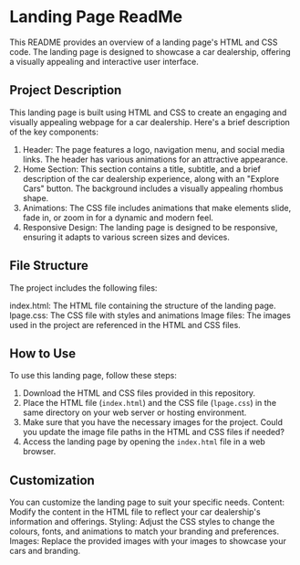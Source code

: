 # Landing Page ReadMe

This README provides an overview of a landing page's HTML and CSS code. The landing page is designed to showcase a car dealership, offering a visually appealing and interactive user interface.

## Project Description

This landing page is built using HTML and CSS to create an engaging and visually appealing webpage for a car dealership. Here's a brief description of the key components:
1. Header: The page features a logo, navigation menu, and social media links. The header has various animations for an attractive appearance.
2. Home Section: This section contains a title, subtitle, and a brief description of the car dealership experience, along with an "Explore Cars" button. The background includes a visually appealing rhombus shape.
3. Animations: The CSS file includes animations that make elements slide, fade in, or zoom in for a dynamic and modern feel.
4. Responsive Design: The landing page is designed to be responsive, ensuring it adapts to various screen sizes and devices.
## File Structure

The project includes the following files:

index.html: The HTML file containing the structure of the landing page.
lpage.css: The CSS file with styles and animations
Image files: The images used in the project are referenced in the HTML and CSS files.

## How to Use

To use this landing page, follow these steps:
1. Download the HTML and CSS files provided in this repository.
2. Place the HTML file (`index.html`) and the CSS file (`lpage.css`) in the same directory on your web server or hosting environment.
3. Make sure that you have the necessary images for the project. Could you update the image file paths in the HTML and CSS files if needed?
4. Access the landing page by opening the `index.html` file in a web browser.

## Customization

You can customize the landing page to suit your specific needs.
Content: Modify the content in the HTML file to reflect your car dealership's information and offerings.
Styling: Adjust the CSS styles to change the colours, fonts, and animations to match your branding and preferences.
Images: Replace the provided images with your images to showcase your cars and branding.
